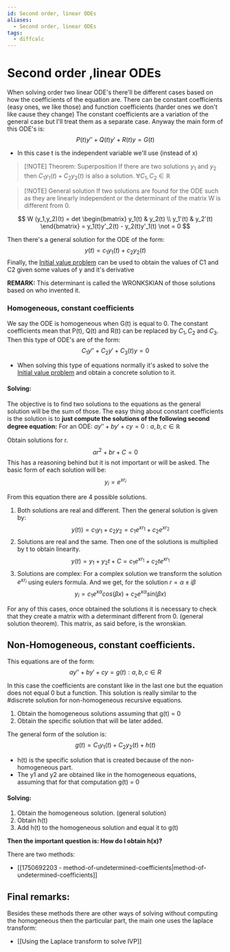 ```yaml
---
id: Second order, linear ODEs
aliases:
  - Second order, linear ODEs
tags:
  - diffcalc
---
```

# Second order ,linear ODEs
When solving order two linear ODE's there'll be different cases based on how the coefficients of the equation are. There can be constant coefficients (easy ones, we like those) and function coefficients (harder ones we don't like cause they change)
The constant coefficients are a variation of the general case but I'll treat them as a separate case. Anyway the main form of this ODE's is: 
$$
P(t)y''+ Q(t)y'+R(t)y = G(t)
$$
+ In this case t is the independent variable we'll use (instead of x)


> [!NOTE] Theorem: Superposition
> If there are two solutions $y_1$  and $y_2$ then $C_1y_1(t) + C_2y_2(t)$ is also a solution. $\forall C_1, C_2 \in \mathbb{R}$


> [!NOTE] General solution 
> If two solutions are found for the ODE such as they are linearly independent or the determinant of the matrix W is different from 0. 

$$
W (y_1,y_2)(t) = det \begin{bmatrix}  
y_1(t) & y_2(t) \\  
y_1'(t) & y_2'(t)   
\end{bmatrix} = y_1(t)y'_2(t) - y_2(t)y'_1(t) \not = 0
$$

Then there's a general solution for the ODE of the form: 
$$
y(t) = c_1y_1(t)+ c_2y_2(t)
$$
Finally, the [Initial value problem](Initial%20value%20problem) can be used to obtain the values of C1 and C2 given some values of y and it's derivative

**REMARK:** This determinant is called the WRONKSKIAN of those solutions based on who invented it. 


### Homogeneous, constant coefficients
We say the ODE is homogeneous when G(t) is equal to 0. The constant coefficients mean that P(t), Q(t) and R(t) can be replaced by $C_1, C_2 \text{ and } C_3$. Then this type of ODE's are of the form: 
$$
C_1y''+ C_2y'+C_3(t)y = 0
$$

+ When solving this type of equations normally it's asked to solve the [Initial value problem](Initial%20value%20problem) and obtain a concrete solution to it. 
#### Solving: 
The objective is to find two solutions to the equations as the general solution will be the sum of those. 
The easy thing about constant coefficients is the solution is to **just compute the solutions of the following second degree equation:** 
For an ODE: $ay'' + by' + cy = 0 : a,b,c \in \mathbb{R}$ 



Obtain solutions for r.
$$
ar^2 + br + C = 0 
$$
This has a reasoning behind but it is not important or will be asked.
The basic form of each solution will be: 
$$
y_i = e^{xr_i}
$$

From this equation there are 4 possible solutions. 
1. Both solutions are real and different. Then the general solution is given by: 
$$
y(t) )= c_1y_1 + c_2y_2  = c_1e^{xr_1} + c_2e^{xr_2}
$$
2. Solutions are real and the same. Then one of the solutions is multiplied by t to obtain linearity. 
$$
y(t)= y_1 + y_2t + C = c_1e^{xr_1} + c_2te^{xr_1}
$$
3. Solutions are complex: For a complex solution we transform the solution $e^{xr_i}$ using eulers formula. And we get, for the solution $r = \alpha \pm i\beta$
$$
y_i = c_1 e^{x\alpha} cos(\beta x) + c_2 e^{x\alpha}sin(\beta x)
$$


For any of this cases, once obtained the solutions it is necessary to check that they create a matrix with a determinant different from 0. (general solution theorem). This matrix, as said before, is the wronskian. 

## Non-Homogeneous, constant coefficients. 
This equations are of the form: 
$$
ay'' + by' + cy = g(t): a,b,c\in R
$$
 
In this case the coefficients are constant like in the last one but the equation does not equal 0 but a function. This solution is really similar to the #discrete solution for non-homogeneous recursive equations.
1. Obtain the homogeneous solutions assuming that g(t) = 0
2. Obtain the specific solution that will be later added. 

The general form of the solution is: 
$$
g(t) = C_1y_1(t) + C_2y_2(t) + h(t)
$$
+ h(t) is the specific solution that is created because of the non-homogeneous part.
+ The y1 and y2 are obtained like in the homogeneous equations, assuming that for that computation g(t) = 0
#### Solving: 
1. Obtain the homogeneous solution. (general solution)
2. Obtain h(t)
3. Add h(t) to the homogeneous solution and equal it to g(t)

**Then the important question is: How do I obtain h(x)?** 

There are two methods: 

- [[1750692203 - method-of-undetermined-coefficients|method-of-undetermined-coefficients]]

## Final remarks:
Besides these methods there are other ways of solving without computing the homogeneous then the particular part, the main one uses the laplace transform: 

- [[Using the Laplace transform to solve IVP]]




